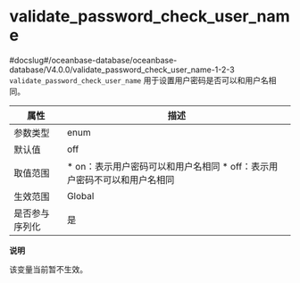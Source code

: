 validate_password_check_user_name 
======================================================
#docslug#/oceanbase-database/oceanbase-database/V4.0.0/validate_password_check_user_name-1-2-3
`validate_password_check_user_name` 用于设置用户密码是否可以和用户名相同。


| **属性**  |                                                              **描述**                                                               |
|---------|-----------------------------------------------------------------------------------------------------------------------------------|
| 参数类型    | enum                                                                                                                              |
| 默认值     | off                                                                                                                               |
| 取值范围    | * on：表示用户密码可以和用户名相同   * off：表示用户密码不可以和用户名相同    |
| 生效范围    | Global                                                                                                                            |
| 是否参与序列化 | 是                                                                                                                                 |


**说明**



该变量当前暂不生效。
